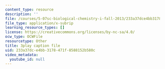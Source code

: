 ```yaml
---
content_type: resource
description: ''
file: /courses/5-07sc-biological-chemistry-i-fall-2013/233a37dce4bb3178471f8588152b580c_ddt1KuSdoOg.srt
file_type: application/x-subrip
learning_resource_types: []
license: https://creativecommons.org/licenses/by-nc-sa/4.0/
ocw_type: OCWFile
resourcetype: Other
title: 3play caption file
uid: 233a37dc-e4bb-3178-471f-8588152b580c
video_metadata:
  youtube_id: null
---
```

